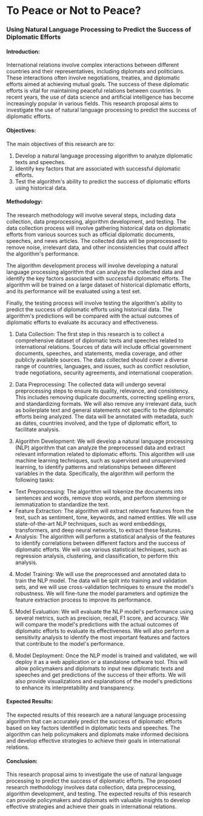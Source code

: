 # To Peace or Not to Peace?
### Using Natural Language Processing to Predict the Success of Diplomatic Efforts

#### Introduction:
International relations involve complex interactions between different countries and their representatives, including diplomats and politicians. These interactions often involve negotiations, treaties, and diplomatic efforts aimed at achieving mutual goals. The success of these diplomatic efforts is vital for maintaining peaceful relations between countries. In recent years, the use of data science and artificial intelligence has become increasingly popular in various fields. This research proposal aims to investigate the use of natural language processing to predict the success of diplomatic efforts.

#### Objectives:
The main objectives of this research are to:

1. Develop a natural language processing algorithm to analyze diplomatic texts and speeches.
2. Identify key factors that are associated with successful diplomatic efforts.
3. Test the algorithm's ability to predict the success of diplomatic efforts using historical data.

#### Methodology:
The research methodology will involve several steps, including data collection, data preprocessing, algorithm development, and testing. The data collection process will involve gathering historical data on diplomatic efforts from various sources such as official diplomatic documents, speeches, and news articles. The collected data will be preprocessed to remove noise, irrelevant data, and other inconsistencies that could affect the algorithm's performance.

The algorithm development process will involve developing a natural language processing algorithm that can analyze the collected data and identify the key factors associated with successful diplomatic efforts. The algorithm will be trained on a large dataset of historical diplomatic efforts, and its performance will be evaluated using a test set.

Finally, the testing process will involve testing the algorithm's ability to predict the success of diplomatic efforts using historical data. The algorithm's predictions will be compared with the actual outcomes of diplomatic efforts to evaluate its accuracy and effectiveness.

1. Data Collection:
The first step in this research is to collect a comprehensive dataset of diplomatic texts and speeches related to international relations. Sources of data will include official government documents, speeches, and statements, media coverage, and other publicly available sources. The data collected should cover a diverse range of countries, languages, and issues, such as conflict resolution, trade negotiations, security agreements, and international cooperation.

2. Data Preprocessing:
The collected data will undergo several preprocessing steps to ensure its quality, relevance, and consistency. This includes removing duplicate documents, correcting spelling errors, and standardizing formats. We will also remove any irrelevant data, such as boilerplate text and general statements not specific to the diplomatic efforts being analyzed. The data will be annotated with metadata, such as dates, countries involved, and the type of diplomatic effort, to facilitate analysis.

3. Algorithm Development:
We will develop a natural language processing (NLP) algorithm that can analyze the preprocessed data and extract relevant information related to diplomatic efforts. This algorithm will use machine learning techniques, such as supervised and unsupervised learning, to identify patterns and relationships between different variables in the data. Specifically, the algorithm will perform the following tasks:
 + Text Preprocessing: The algorithm will tokenize the documents into sentences and words, remove stop words, and perform stemming or lemmatization to standardize the text.
 + Feature Extraction: The algorithm will extract relevant features from the text, such as sentiment, tone, keywords, and named entities. We will use state-of-the-art NLP techniques, such as word embeddings, transformers, and deep neural networks, to extract these features.
 + Analysis: The algorithm will perform a statistical analysis of the features to identify correlations between different factors and the success of diplomatic efforts. We will use various statistical techniques, such as regression analysis, clustering, and classification, to perform this analysis.

4. Model Training:
We will use the preprocessed and annotated data to train the NLP model. The data will be split into training and validation sets, and we will use cross-validation techniques to ensure the model's robustness. We will fine-tune the model parameters and optimize the feature extraction process to improve its performance.

5. Model Evaluation:
We will evaluate the NLP model's performance using several metrics, such as precision, recall, F1 score, and accuracy. We will compare the model's predictions with the actual outcomes of diplomatic efforts to evaluate its effectiveness. We will also perform a sensitivity analysis to identify the most important features and factors that contribute to the model's performance.

6. Model Deployment:
Once the NLP model is trained and validated, we will deploy it as a web application or a standalone software tool. This will allow policymakers and diplomats to input new diplomatic texts and speeches and get predictions of the success of their efforts. We will also provide visualizations and explanations of the model's predictions to enhance its interpretability and transparency.

#### Expected Results:
The expected results of this research are a natural language processing algorithm that can accurately predict the success of diplomatic efforts based on key factors identified in diplomatic texts and speeches. The algorithm can help policymakers and diplomats make informed decisions and develop effective strategies to achieve their goals in international relations.

#### Conclusion:
This research proposal aims to investigate the use of natural language processing to predict the success of diplomatic efforts. The proposed research methodology involves data collection, data preprocessing, algorithm development, and testing. The expected results of this research can provide policymakers and diplomats with valuable insights to develop effective strategies and achieve their goals in international relations.
